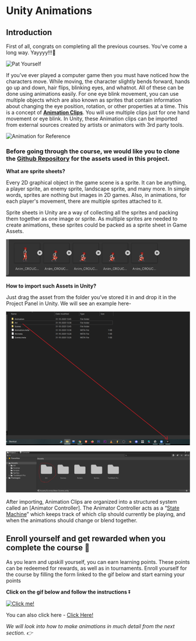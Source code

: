 # Unity Animations

## Introduction

First of all, congrats on completing all the previous courses. You've come a long way. Yayyyy!!!🤘

![Pat Yourself](https://media.giphy.com/media/5bgXQi09KD8S7CGKBy/giphy.gif)

If you’ve ever played a computer game then you must have noticed how the characters move. While moving, the character slightly bends forward, hands go up and down, hair flips, blinking eyes, and whatnot. All of these can be done using animations easily. For one eye blink movement, you can use multiple objects which are also known as sprites that contain information about changing the eye position, rotation, or other properties at a time. This is a concept of **[Animation Clips](https://docs.unity3d.com/Manual/AnimationClips.html)**. You will use multiple clips just for one hand movement or eye blink. In Unity, these Animation clips can be imported from external sources created by artists or animators with 3rd party tools.

![Animation for Reference](https://media.giphy.com/media/l2JhL0Gpfbvs4Y07K/giphy.gif)

### Before going through the course, we would like you to clone the [Github Repository](https://github.com/outscal/Unity-Animation) for the assets used in this project.

**What are sprite sheets?**

Every 2D graphical object in the game scene is a sprite. It can be anything, a player sprite, an enemy sprite, landscape sprite, and many more. In simple words, sprites are nothing but images in 2D games. Also, in animations, for each player's movement, there are multiple sprites attached to it. 

Sprite sheets in Unity are a way of collecting all the sprites and packing them together as one image or sprite. As multiple sprites are needed to create animations, these sprites could be packed as a sprite sheet in Game Assets. 

![Sprite Sheet](./Image/sprite.png)

**How to import such Assets in Unity?**
    
Just drag the asset from the folder you’ve stored it in and drop it in the Project Panel in Unity. We will see an example here-
    

![Drag and Drop](./Image/drag_drop.png)

    

![Folders](./Image/folder.png)

    

After importing, Animation Clips are organized into a structured system called an [Animator Controller]. The Animator Controller acts as a “[State Machine](https://docs.unity3d.com/Manual/AnimationStateMachines.html)” which keeps track of which clip should currently be playing, and when the animations should change or blend together.

## Enroll yourself and get rewarded when you complete the course 🎁

As you learn and upskill yourself, you can earn learning points. These points can be redeemed for rewards, as well as in tournaments. Enroll yourself for the course by filling the form linked to the gif below and start earning your points

**Click on the gif below and follow the instructions** ⏬

[![Click me!](https://media.giphy.com/media/iKBAAfYNDu1dowhnEj/giphy.gif)](https://airtable.com/shrY0mnlrnJXaZjps)

You can also click here - [Click Here!](https://airtable.com/shrY0mnlrnJXaZjps)

*We will look into how to make animations in much detail from the next section. 👉*

